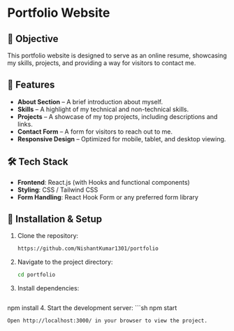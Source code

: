 # Portfolio Website

## 📌 Objective
This portfolio website is designed to serve as an online resume, showcasing my skills, projects, and providing a way for visitors to contact me.

## 🚀 Features

- **About Section** – A brief introduction about myself.
- **Skills** – A highlight of my technical and non-technical skills.
- **Projects** – A showcase of my top projects, including descriptions and links.
- **Contact Form** – A form for visitors to reach out to me.
- **Responsive Design** – Optimized for mobile, tablet, and desktop viewing.

## 🛠️ Tech Stack

- **Frontend**: React.js (with Hooks and functional components)
- **Styling**: CSS / Tailwind CSS
- **Form Handling**: React Hook Form or any preferred form library

## 🔧 Installation & Setup

1. Clone the repository:
   ```sh
   https://github.com/NishantKumar1301/portfolio

2. Navigate to the project directory:
    ```sh
    cd portfolio
3. Install dependencies:
    ```sh
npm install
4. Start the development server:
    ```sh
npm start

```sh
Open http://localhost:3000/ in your browser to view the project.
